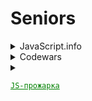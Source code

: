 # Seniors

<details>
  <summary>JavaScript.info</summary>

* [x] [chapter II](https://github.com/duttdutt/seniors/tree/main/javascript.info/chapter%20II)
* [x] [chapter IV](https://github.com/duttdutt/seniors/tree/main/javascript.info/chapter%20IV)
* [x] [chapter V](https://github.com/duttdutt/seniors/tree/main/javascript.info/chapter%20V)
* [x] [chapter VI](https://github.com/duttdutt/seniors/tree/main/javascript.info/chapter%20VI)
* [x] [chapter VII](https://github.com/duttdutt/seniors/tree/main/javascript.info/chapter%20VII)
* [x] [chapter VIII](https://github.com/duttdutt/seniors/tree/main/javascript.info/chapter%20VIII)
* [x] [chapter IX](https://github.com/duttdutt/seniors/tree/main/javascript.info/chapter%20IX)
* [x] [chapter X](https://github.com/duttdutt/seniors/tree/main/javascript.info/chapter%20X)
* [x] [chapter XI](https://github.com/duttdutt/seniors/tree/main/javascript.info/chapter%20XI)
</details>

<details>
  <summary>Codewars</summary>
  <details>
  <!-- ============= 2024 ============= -->
    <summary>2024</summary>
    <details>
    <summary>August, Total: 16<strong>(normal)</strong></summary>

* _5kyu_: 2 entries
* _6kyu_: 8 entries
* _7kyu_: 6 entries

    </details>
    <details>
    <summary>September, total: 9<strong>(bad)</strong></summary>

* _5kyu_: 2 entry
* _6kyu_: 2 entries
* _7kyu_: 5 entries

  </details>
  <details>
  <summary>October, total: 5<strong>(bad)</strong></summary>

* _5kyu_: 0 entry
* _6kyu_: 1 entries
* _7kyu_: 4 entries

  </details>

  <details>
  <summary>November, total: 1<strong>(bad)</strong></summary>

* _5kyu_: 0 entry
* _6kyu_: 1 entries
* _7kyu_: 0 entries

  </details>
  <details>
  <summary>December, total: 0<strong>(bad)</strong></summary>

* _5kyu_: 0 entry
* _6kyu_: 0 entries
* _7kyu_: 0 entries

  </details>
</details>
<details>
  <!-- ============= 2025 ============= -->
  <summary>2025</summary>
  <details>
  <summary>January 2025, total: 0<strong>(bad)</strong></summary>

* _5kyu_: 0 entry
* _6kyu_: 0 entries
* _7kyu_: 0 entries

  </details>
  <details>
  <summary>Ongoing: February 2025, total: 2<strong>(bad)</strong></summary>

* _5kyu_: 0 entry
* _6kyu_: 1 entries
* _7kyu_: 1 entries

  </details>
</details>
<!-- ============= All entries ============= -->
<details>
  <summary>All entries</summary>

### 5kyu

* [Greed is good](https://www.codewars.com/kata/5270d0d18625160ada0000e4) 15 August, 2024
* [DirectionsReduction](https://www.codewars.com/kata/550f22f4d758534c1100025a) 19 August, 2024
* [Moving Zeros to End](https://www.codewars.com/kata/52597aa56021e91c93000cb0) 14 September, 2024
* [Flatten](https://www.codewars.com/kata/513fa1d75e4297ba38000003) 23 September, 2024
* [The Hashtag Generator](https://www.codewars.com/kata/52449b062fb80683ec000024) 19 Match, 2025

### 6kyu

* [Simple card game](https://www.codewars.com/kata/53417de006654f4171000587) 15 August, 2024
* [Two Sum](https://www.codewars.com/kata/52c31f8e6605bcc646000082) 15 August, 2024
* [Bit Counting](https://www.codewars.com/kata/526571aae218b8ee490006f4) 15 August, 2024
* [Persistent Bugger](https://www.codewars.com/kata/54bf1c2cd5b56cc47f0007a1) 16 August, 2024
* [Sum Of Digits](https://www.codewars.com/kata/541c8630095125aba6000c00) 17 August, 2024
* [Narcissistic Number](https://www.codewars.com/kata/5287e858c6b5a9678200083c) 17 August, 2024
* [Santas Master Plan](https://www.codewars.com/kata/52afd1fe8f7c52a0e1000304) 22 August, 2024
* [Unix Style](https://www.codewars.com/kata/52249faee9abb9cefa0001ee) 23 August, 2024
* [Find the odd int](https://www.codewars.com/kata/54da5a58ea159efa38000836) 14 September, 2024
* [Array Diff](https://www.codewars.com/kata/523f5d21c841566fde000009) 14 September, 2024
* [Polish Notation](https://www.codewars.com/kata/5e5b7f55c2e8ae0016f42339) 23 September, 2024
* [Array Diff](https://www.codewars.com/kata/523f5d21c841566fde000009) 14 October, 2024
* [Custom Array Filter](https://www.codewars.com/kata/53fc954904a45eda6b00097f) 3 March, 2025

### 7kyu

* [Training Time](https://www.codewars.com/kata/572ab0cfa3af384df7000ff8) 15 August, 2024
* [How Many](https://www.codewars.com/kata/5a00e01cf96fb70001cfa659) 16 August, 2024
* [My Language Skills](www.codewars.com/kata/5b16490986b6d336c900007d) 19 August, 2024
* [Sum Even Numbers](https://www.codewars.com/kata/586beb5ba44cfc44ed0006c3) 22 August, 2024
* [Unique Sum](https://www.codewars.com/kata/56b1eb19247c01493a000065) 22 August, 2024
* [Credit Card Mask](https://www.codewars.com/kata/5412509bd436bd33920011bc) 27 August, 2024
* [Highest and Lowers](https://www.codewars.com/kata/554b4ac871d6813a03000035) 14 September, 2024
* [Descending Order](https://www.codewars.com/kata/5467e4d82edf8bbf40000155/solutions/javascript) 14 September, 2024
* [Sum of two lowest](https://www.codewars.com/kata/558fc85d8fd1938afb000014) 14 September, 2024
* [Map Function Issue](https://www.codewars.com/kata/560fbc2d636966b21e00009e) 15 September, 2024
* [Naughty or Nice](https://www.codewars.com/kata/5662b14e0a1fb8320a00005c) 19 September, 2024
* [Election Winners](https://www.codewars.com/kata/58881b859ab1e053240000cc) 3 March, 2025

</details>

</details>

<details>
  <summary>

<a href="https://t.me/jsgrill" style="color: #008000; text-decoration: underline">

    JS-прожарка

</a>

  </summary>

* _15 October_: 4 entries
  + 2 отлично(решил сам),
  + 1 хорошо(попросил чатик подсобить с реализацией(без кода, только текст))
  + 0 нормально(знатно распросил чатик + был код от него/подглядел в решения)
  + 1 плохо(без шансов)
* _16 October_: 1 entry
  + 1 отлично(решил сам)
* _19 October_: 2 entries
  + 3 нормально(знатно распросил чатик/подглядел в решения)

* [Task 0](https://t.me/jsgrill/23) 15 October, отлично
* [Task 1](https://t.me/jsgrill/26) 15 October, плохо
* [Task 2](https://t.me/jsgrill/27) 15 October, нормально
* [Task 3](https://t.me/jsgrill/28) 15 October, отлично
* [Task 5](https://t.me/jsgrill/30) 16 October, отлично
* [Task 7](https://t.me/jsgrill/32) 19 October, нормально
* [Task 9](https://t.me/jsgrill/35) 19 October, нормально
* [Task 10](https://t.me/jsgrill/37) 19 October, нормально
</details>
